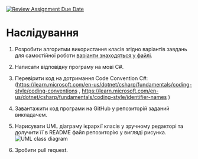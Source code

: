 [![Review Assignment Due Date](https://classroom.github.com/assets/deadline-readme-button-24ddc0f5d75046c5622901739e7c5dd533143b0c8e959d652212380cedb1ea36.svg)](https://classroom.github.com/a/M6uNwoNo)
# Наслідування
1.	Розробити алгоритми використання класів згідно варіантів завдань для самостійної роботи [варіанти знаходяться у файлі](https://github.com/Ostroh-Academy/Inheritance/blob/main/%D0%92%D0%B0%D1%80%D1%96%D0%B0%D0%BD%D1%82%D0%B8%20%D0%B7%D0%B0%D0%B2%D0%B4%D0%B0%D0%BD%D1%8C%20%D0%B4%D0%BB%D1%8F%20%D1%81%D0%B0%D0%BC%D0%BE%D1%81%D1%82%D1%96%D0%B9%D0%BD%D0%BE%D1%97%20%D1%80%D0%BE%D0%B1%D0%BE%D1%82%D0%B8_lab2.pdf).
2.	Написати відповідну програму на мові С#. 
3.	Перевірити код на дотримання Code Convention C#:
 (https://learn.microsoft.com/en-us/dotnet/csharp/fundamentals/coding-style/coding-conventions , https://learn.microsoft.com/en-us/dotnet/csharp/fundamentals/coding-style/identifier-names )
5.	Завантажити код програми на GitHub у репозиторій заданий викладачем.
6.	Нарисувати UML діаграму ієрархії класів у зручному редакторі та долучити її в README файл репозиторію у вигляді рисунка.
![UML class diagram](https://github.com/Ostroh-Academy/03-inheritance-AndrewYAG/assets/102692439/795f1b85-ac53-41f9-85f4-850bd393b75c)

8.	Зробити pull request.
